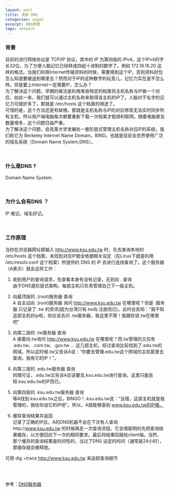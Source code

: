 ```yaml
---
layout: post
title: 浅尝 DNS
categories: pages
excerpt: DNS原理
tags: network  
---
```

### 背景
目前的流行网络协议是 TCP/IP 协议，其中的 IP 为第四版的 IPv4。这个IPv4的字长32位，为了方便人脑记忆已经转成四组十进制的数字了。例如 172.18.16.20 这样的格式。当我们利用Internet传输资料的时候，需要用到这个IP，否则资料封包怎么知道要被送到哪里去？然而对于IP的这种数字的玩意儿，记忆力实在是不怎么样。但是要上Internet一定需要IP，怎么办？    
为了解决这个问题，早期的做法是利用某些特定的档案将主机名称与IP做一个对应，如此一来，我们就可以通过主机名称来取得该主机的IP了。人脑对于名字的记忆力可就好多了，那就是 /etc/hosts 这个档案的用途了。   
可惜的是，这个方法还是有缺憾。那就是主机名称与IP的对应修改无法实时同步所有主机，所以用户端电脑每次都要重新下载一次档案才能顺利联网。随着电脑普及数量增多，这个问题日益严重。   
为了解决这个问题，伯克莱大学发展处一套阶层式管理主机名称对应IP的系统，我们称它为 Berkeley Internet Name Domain，BIND。也就是目前全世界使用广泛的域名系统（Domain Name System,DNS）。

<br>

### 什么是DNS ?
Domain Name System.

<br>

### 为什么会有DNS ？
IP 难记，域名好记。

<br>

### 工作原理
当你在浏览器网址框输入 http://www.ksu.edu.tw 时，先去查询本地的 /etc/hosts 这个档案，未找到对应IP就会依据相关设定（在Linux下就是利用 /etc/resolv.conf 这个档案）所提供的 DNS 的 IP 去进行连线查询了。这个服务器（A表示）就会这样工作：

1. 收到用户的查询请求，先查看本身有没有记录，无则向 . 查询    
   由于DNS是阶层式架构，每部主机只负责管理自己下一级主机。
2. 向最顶层的 .(root)服务器 查询    
   A 会主动向 .(root)服务器 询问 http://www.ksu.edu.tw 在哪里呢？但是 .服务器 只记录了 .tw 的资讯(因为台湾只有.tw向.注册而已)。此时会告知：“我不知 这部主机的ip啦，你应该去问 .tw服务器，我这里不管！我跟你说.tw在哪里吧”

3. 向第二层的 .tw服务器 查询    
   A 接着向.tw询问 http://www.ksu.edu.tw 在哪里呢？而.tw管理的又仅有 .edu.tw、.com.tw、.gov.tw ... 这几部主机，经过查询比较找到了.edu.tw的网域。所以这时候.tw又告诉A说：“你要去管理.edu.tw这个网域的主机那里去查询，我有它的IP！”。
4. 向第三层的 .edu.tw服务器 查询    
   同理可证，.edu.tw又告诉A应该要去.ksu.edu.tw进行查询，这里只能告知.ksu.edu.tw的IP而已。
5. 向第四层的 .ksu.edu.tw服务器 查询    
   等A找到.ksu.edu.tw之后，BINGO！.ksu.edu.tw说：“没错，这部主机就是我管理的，我给你说它的IP吧”。所以，A就能够查到 www.ksu.edu.tw的IP喽。
6. 缓存查询结果并返回   
   记录了正确的IP后，A的DNS机器不会在下次有人查询http://www.ksu.edu.tw 的时候再走一次查询流程。它会很聪明的先把查询结果缓存，以方便回应下一次的相同要求。最后将结果回报给client端。当然，那个缓存的查询结果是时间性的，当过了DNS 设定的时间（通常是24小时），那缓存就会被释放。

可用 dig +trace http://www.ksu.edu.tw 来追踪查询细节

<br>
<br>

参考：[DNS服务器](http://linux.vbird.org/linux_server/0350dns.php)
